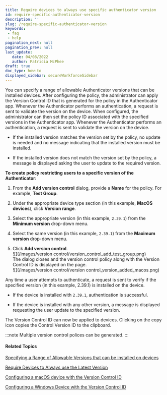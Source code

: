 ```yaml
---
title: Require devices to always use specific authenticator version
id: require-specific-authenticator-version
description: ''
slug: /require-specific-authenticator-version
keywords: 
 - faq
 - help
pagination_next: null
pagination_prev: null
last_update: 
   date: 04/08/2022
   author: Patricia McPhee
draft: true
doc_type: how-to
displayed_sidebar: secureWorkforceSidebar
---  
```




You can specify a range of allowable Authenticator versions that can be installed devices. After configuring the policy, the administrator can apply the Version Control ID that is generated for the policy in the Authenticator app. Whenever the Authenticator performs an authentication, a request is sent to validate the version on the device. When configured, the administrator can then set the policy ID associated with the specified versions in the Authenticator app. Whenever the Authenticator performs an authentication, a request is sent to validate the version on the device.

*   If the installed version matches the version set by the policy, no update is needed and no message indicating that the installed version must be installed.
    
*   If the installed version does not match the version set by the policy, a message is displayed asking the user to update to the required version.
    

**To create policy restricting users to a specific version of the Authenticator:**

1.  From the **Add version control** dialog, provide a **Name** for the policy. For example, **Test Group**.
    
2.  Under the appropriate device type section (in this example, **MacOS devices**), click **Version range**.
    
3.  Select the appropriate version (in this example, `2.39.1`) from the **Minimum version** drop-down menu.
    
4.  Select the same version (in this example, `2.39.1`) from the **Maximum version** drop-down menu.
    
5.  Click **Add version control**.  
    ![](/images/version control/version_control_add_test_group.png)  
    The dialog closes and the version control policy along with the Version Control ID is displayed on the page.  
    ![](/images/version control/version control_version_added_macos.png)
    

Any time a user attempts to authenticate, a request is sent to verify if the specified version (in this example, 2.39.1) is installed on the device.

*   If the device is installed with `2.39.1`, authentication is successful.
    
*   If the device is installed with any other version, a message is displayed requesting the user update to the specified version.
  


The Version Control ID can now be applied to devices. Clicking on the copy icon copies the Control Version ID to the clipboard.

:::note
Multiple version control polices can be generated.
:::

#### Related Topics

[Specifying a Range of Allowable Versions that can be installed on devices](/docs/secure-work/workforce-settings/version-control/specifying-a-range-of-allowable-versions-that-can-be-installed-on-devices)

[Require Devices to Always use the Latest Version](/docs/secure-work/workforce-settings/version-control/require-devices-to-always-use-the-latest-authenticator-version)

[Configuring a macOS device with the Version Control ID](/docs/secure-work/workforce-settings/version-control/configuring-a-macos-device-with-the-version-control-id)

[Configuring a Windows Device with the Version Control ID](/docs/secure-work/workforce-settings/version-control/configuring-a-windows-device-with-the-version-control-id)